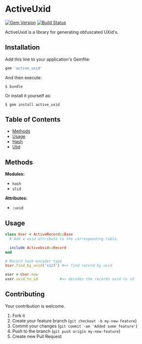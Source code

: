# ActiveUxid

[![Gem Version](https://badge.fury.io/rb/active_uxid.svg)](http://badge.fury.io/rb/active_uxid)
[![Build Status](https://travis-ci.org/drexed/active_uxid.svg?branch=master)](https://travis-ci.org/drexed/active_uxid)

ActiveUxid is a library for generating obfuscated UXid's.

## Installation

Add this line to your application's Gemfile:

```ruby
gem 'active_uxid'
```

And then execute:

    $ bundle

Or install it yourself as:

    $ gem install active_uxid

## Table of Contents

* [Methods](#methods)
* [Usage](#usage)
* [Hash](#hash)
* [Ulid](#ulid)

## Methods

**Modules:**
 * `hash`
 * `ulid`

**Attributes:**
 * `:uxid`

## Usage
```ruby
class User < ActiveRecord::Base
  # Add a uxid attribute to the corresponding table.

  include ActiveUxid::Record
end

# Record hash encoder type
User.find_by_uxid('x123') #=> find record by uxid

user = User.new
user.uxid_to_id          #=> decodes the records uxid to id
```

## Contributing

Your contribution is welcome.

1. Fork it
2. Create your feature branch (`git checkout -b my-new-feature`)
3. Commit your changes (`git commit -am 'Added some feature'`)
4. Push to the branch (`git push origin my-new-feature`)
5. Create new Pull Request
